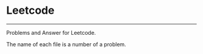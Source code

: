 # Leetcode

---

Problems and Answer for Leetcode.

The name of each file is a number of a problem.
